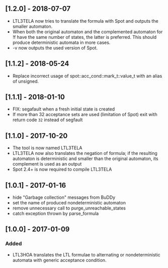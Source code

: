## [1.2.0] - 2018-07-07
* LTL3TELA now tries to translate the formula with Spot and outputs the smaller automaton.
* When both the original automaton and the complemented automaton for !f have the same number of states, the latter is preferred. This should produce deterministic automata in more cases.
* -v now outputs the used version of Spot.

## [1.1.2] - 2018-05-24
* Replace incorrect usage of spot::acc_cond::mark_t::value_t with an alias of unsigned.

## [1.1.1] - 2018-01-10
* FIX: segafault when a fresh initial state is created
* If more than 32 acceptance sets are used (limitation of Spot) exit with return code `32` instead of segfault

## [1.1.0] - 2017-10-20
* The tool is now named LTL3TELA
* LTL3TELA now also translates the negation of formula; if the resulting automaton is deterministic and smaller than the original automaton, its complement is used as an output
* Spot 2.4+ is now required to compile LTL3TELA

## [1.0.1] - 2017-01-16
* hide "Garbage collection" messages from BuDDy
* set the name of produced nondeterministic automaton
* remove unnecessary call to purge_unreachable_states
* catch exception thrown by parse_formula

## [1.0.0] - 2017-01-09
### Added
* LTL3HOA translates the LTL formulae to alternating or nondeterministic automata with generic acceptance condition.
